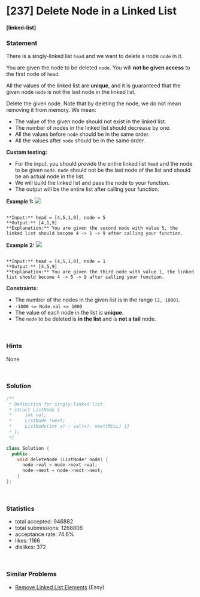 # [237] Delete Node in a Linked List

**[linked-list]**

### Statement

There is a singly-linked list `head` and we want to delete a node `node` in it.

You are given the node to be deleted `node`. You will **not be given access** to the first node of `head`.

All the values of the linked list are **unique**, and it is guaranteed that the given node `node` is not the last node in the linked list.

Delete the given node. Note that by deleting the node, we do not mean removing it from memory. We mean:

* The value of the given node should not exist in the linked list.
* The number of nodes in the linked list should decrease by one.
* All the values before `node` should be in the same order.
* All the values after `node` should be in the same order.


**Custom testing:**
* For the input, you should provide the entire linked list `head` and the node to be given `node`. `node` should not be the last node of the list and should be an actual node in the list.
* We will build the linked list and pass the node to your function.
* The output will be the entire list after calling your function.


**Example 1:**
![](https://assets.leetcode.com/uploads/2020/09/01/node1.jpg)

```

**Input:** head = [4,5,1,9], node = 5
**Output:** [4,1,9]
**Explanation:** You are given the second node with value 5, the linked list should become 4 -> 1 -> 9 after calling your function.

```

**Example 2:**
![](https://assets.leetcode.com/uploads/2020/09/01/node2.jpg)

```

**Input:** head = [4,5,1,9], node = 1
**Output:** [4,5,9]
**Explanation:** You are given the third node with value 1, the linked list should become 4 -> 5 -> 9 after calling your function.

```

**Constraints:**
* The number of the nodes in the given list is in the range `[2, 1000]`.
* `-1000 <= Node.val <= 1000`
* The value of each node in the list is **unique**.
* The `node` to be deleted is **in the list** and is **not a tail** node.


<br>

### Hints

None

<br>

### Solution

```cpp
/**
 * Definition for singly-linked list.
 * struct ListNode {
 *     int val;
 *     ListNode *next;
 *     ListNode(int x) : val(x), next(NULL) {}
 * };
 */

class Solution {
  public:
    void deleteNode (ListNode* node) {
      node->val = node->next->val;
      node->next = node->next->next;
    }
};
```

<br>

### Statistics

- total accepted: 946882
- total submissions: 1268806
- acceptance rate: 74.6%
- likes: 1166
- dislikes: 372

<br>

### Similar Problems

- [Remove Linked List Elements](https://leetcode.com/problems/remove-linked-list-elements) (Easy)
